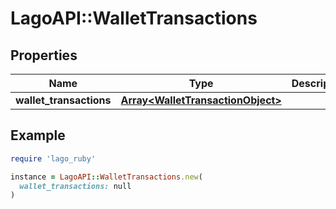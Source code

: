 # LagoAPI::WalletTransactions

## Properties

| Name | Type | Description | Notes |
| ---- | ---- | ----------- | ----- |
| **wallet_transactions** | [**Array&lt;WalletTransactionObject&gt;**](WalletTransactionObject.md) |  |  |

## Example

```ruby
require 'lago_ruby'

instance = LagoAPI::WalletTransactions.new(
  wallet_transactions: null
)
```

